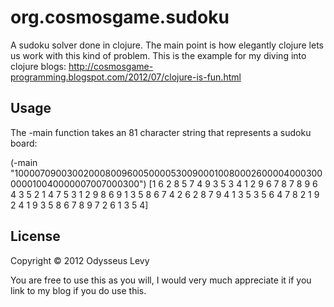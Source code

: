 # org.cosmosgame.sudoku

A sudoku solver done in clojure. The main point is how elegantly clojure lets us work with this kind of problem.
This is the example for my diving into clojure blogs: http://cosmosgame-programming.blogspot.com/2012/07/clojure-is-fun.html

## Usage

The -main function takes an 81 character string that represents a sudoku board:

(-main "100007090030020008009600500005300900010080002600004000300000010040000007007000300")
[1 6 2 8 5 7 4 9 3 5 3 4 1 2 9 6 7 8 7 8 9 6 4 3 5 2 1 4 7 5 3 1 2 9 8 6 9 1 3 5 8 6 7 4 2 6 2 8 7 9 4 1 3 5 3 5 6 4 7 8 2 1 9 2 4 1 9 3 5 8 6 7 8 9 7 2 6 1 3 5 4]

## License

Copyright © 2012 Odysseus Levy

You are free to use this as you will, I would very much appreciate it if you link to my blog if you do use this.
